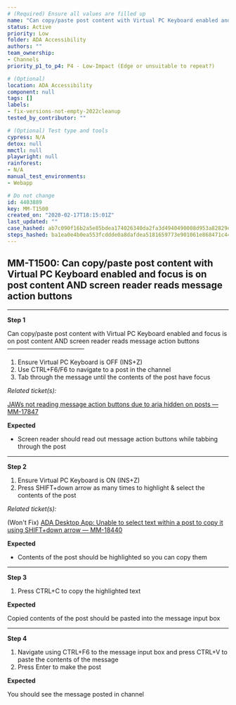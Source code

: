 ```yaml
---
# (Required) Ensure all values are filled up
name: "Can copy/paste post content with Virtual PC Keyboard enabled and focus is on post content AND screen reader reads message action buttons"
status: Active
priority: Low
folder: ADA Accessibility
authors: ""
team_ownership: 
- Channels
priority_p1_to_p4: P4 - Low-Impact (Edge or unsuitable to repeat?)

# (Optional)
location: ADA Accessibility
component: null
tags: []
labels: 
- fix-versions-not-empty-2022cleanup
tested_by_contributor: ""

# (Optional) Test type and tools
cypress: N/A
detox: null
mmctl: null
playwright: null
rainforest: 
- N/A
manual_test_environments:
- Webapp

# Do not change
id: 4403889
key: MM-T1500
created_on: "2020-02-17T18:15:01Z"
last_updated: ""
case_hashed: ab7c090f16b2a5e85bdea174026340da2fa3d4940490008d953a82829eac0d8be739c6ee3d758ed21f5e2f50283d9e72
steps_hashed: ba1ea0e4b0ea553fcddde0a8dafdea5181659773e901061e868471c4402238dd28a0122db1c7375d4ee965c7398e00f1
---
```


<!-- (Auto-generated) Based on frontmatter's "key" and "name" -->

## MM-T1500: Can copy/paste post content with Virtual PC Keyboard enabled and focus is on post content AND screen reader reads message action buttons

---

**Step 1**

Can copy/paste post content with Virtual PC Keyboard enabled and focus is on post content AND screen reader reads message action buttons\
–––––––––––––––––––––––––

1. Ensure Virtual PC Keyboard is OFF (INS+Z)
2. Use CTRL+F6/F6 to navigate to a post in the channel
3. Tab through the message until the contents of the post have focus

_Related ticket(s):_

[JAWs not reading message action buttons due to aria hidden on posts — MM-17847](https://mattermost.atlassian.net/browse/MM-17847)

**Expected**

- Screen reader should read out message action buttons while tabbing through the post

---

**Step 2**

1. Ensure Virtual PC Keyboard is ON (INS+Z)
2. Press SHIFT+down arrow as many times to highlight & select the contents of the post

_Related ticket(s):_

(Won't Fix) [ADA Desktop App: Unable to select text within a post to copy it using SHIFT+down arrow — MM-18440](https://mattermost.atlassian.net/browse/MM-18440)

**Expected**

- Contents of the post should be highlighted so you can copy them

---

**Step 3**

1. Press CTRL+C to copy the highlighted text

**Expected**

Copied contents of the post should be pasted into the message input box

---

**Step 4**

1. Navigate using CTRL+F6 to the message input box and press CTRL+V to paste the contents of the message
2. Press Enter to make the post

**Expected**

You should see the message posted in channel
